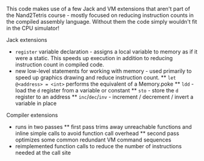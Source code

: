 
This code makes use of a few Jack and VM extensions that aren't part of the Nand2Tetris course - mostly focused on reducing instruction counts in the compiled assembly language. Without them the code simply wouldn't fit in the CPU simulator!

Jack extensions

  * `register` variable declaration - assigns a local variable to memory as if it were a static. This speeds up execution in addition to reducing instruction count in compiled code.
  * new low-level statements for working with memory - used primarily to speed up graphics drawing and reduce instruction count.
  ** `let @<address> = <int>` performs the equivalent of a Memory.poke
  ** `ldd` - load the `d` register from a variable or constant
  ** `sto` - store the `d` register to an address
  ** `inc`/`dec`/`inv` - increment / decrement / invert a variable in place 

Compiler extensions

* runs in two passes
** first pass trims away unreachable functions and inline simple calls to avoid function call overhead
** second pass optimizes some common redundant VM command sequences 
* reimplemented function calls to reduce the number of instructions needed at the call site
